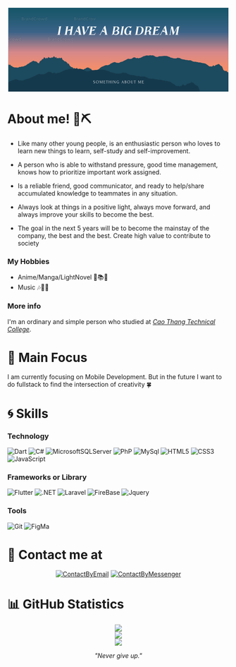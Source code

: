 <!-- https://docs.github.com/en/get-started/writing-on-github/getting-started-with-writing-and-formatting-on-github/basic-writing-and-formatting-syntax -->
<p align="center">
 <img src="./assets/banner.png" alt="My Banner"></a>
</p>

# About me! 👋⛏

- Like many other young people, is an enthusiastic person who loves to learn new things to learn, self-study and self-improvement.

- A person who is able to withstand pressure, good time management, knows how to prioritize important work assigned.

- Is a reliable friend, good communicator, and ready to help/share accumulated knowledge to teammates in any situation.

- Always look at things in a positive light, always move forward, and always improve your skills to become the best.

- The goal in the next 5 years will be to become the mainstay of the company, the best and the best. Create high value to contribute to society

### My Hobbies

- Anime/Manga/LightNovel 🚀📚📒
- Music 🎶🎵🎼

### More info

I'm an ordinary and simple person who studied at [_Cao Thang Technical College_](https://caothang.edu.vn/).

# 🎯 Main Focus

I am currently focusing on Mobile Development.
But in the future I want to do fullstack to find the intersection of creativity 🍀

# 🌀 Skills

### Technology

<!-- https://shields.io/ xem cac link o day
fast badge https://github.com/alexandresanlim/Badges4-README.md-Profile
-->
<!-- ### Languages -->
<!-- ![Java](https://img.shields.io/badge/java-%23ED8B00.svg?style=for-the-badge&logo=java&logoColor=white) -->

![Dart](https://img.shields.io/badge/Dart-0175C2?style=for-the-badge&logo=dart&logoColor=white)
![C#](https://img.shields.io/badge/C%23-239120?style=for-the-badge&logo=c-sharp&logoColor=white)
![MicrosoftSQLServer](https://img.shields.io/badge/Microsoft%20SQL%20Sever-CC2927?style=for-the-badge&logo=microsoft%20sql%20server&logoColor=white)
![PhP](https://img.shields.io/badge/PHP-777BB4?style=for-the-badge&logo=php&logoColor=white)
![MySql](https://img.shields.io/badge/MySQL-005C84?style=for-the-badge&logo=mysql&logoColor=white)
![HTML5](https://img.shields.io/badge/HTML5-E34F26?style=for-the-badge&logo=html5&logoColor=white)
![CSS3](https://img.shields.io/badge/CSS3-1572B6?style=for-the-badge&logo=css3&logoColor=white)
![JavaScript](https://img.shields.io/badge/JavaScript-323330?style=for-the-badge&logo=javascript&logoColor=F7DF1E)

### Frameworks or Library

![Flutter](https://img.shields.io/badge/Flutter-%2302569B?style=for-the-badge&logo=Flutter&logoColor=white)
![.NET](https://img.shields.io/badge/.NET-5C2D91?style=for-the-badge&logo=.net&logoColor=white)
![Laravel](https://img.shields.io/badge/Laravel-FF2D20?style=for-the-badge&logo=laravel&logoColor=white)
![FireBase](https://img.shields.io/badge/firebase-ffca28?style=for-the-badge&logo=firebase&logoColor=black)
![Jquery](https://img.shields.io/badge/jQuery-0769AD?style=for-the-badge&logo=jquery&logoColor=white)

### Tools

![Git](https://img.shields.io/badge/git-%23F05033.svg?style=for-the-badge&logo=git&logoColor=white)
![FigMa](https://img.shields.io/badge/Figma-F24E1E?style=for-the-badge&logo=figma&logoColor=white)

# 📨 Contact me at

<div style="display: flex; flex-direction: column; align-items: center;">
    <div style="display: flex; flex-direction: row;">
        <a href="mailto:phatdatfbi@gmail.com">
            <img src="https://www.svgrepo.com/show/349379/gmail-old.svg" alt="ContactByEmail" height="32" width="32">
        </a> 
        <span style="width: 5px"></span>
        <a href="https://www.m.me/wwww3q">
            <img src="https://www.svgrepo.com/show/349451/messenger.svg" alt="ContactByMessenger" height="32" width="32">
        </a>
    </div>    
</div>

# 📊 GitHub Statistics

<div style="display: flex; flex-direction: column; align-items: center;">
    <img src="https://github-readme-stats.vercel.app/api?username=wwwwww3q&show_icons=true&theme=dark#gh-dark-mode-only" />
    <img src="https://github-readme-stats.vercel.app/api/top-langs/?username=wwwwww3q&layout=compact" />
    <img src="https://komarev.com/ghpvc/?username=wwwwww3q&style=flat&color=green" />
</div>

<p align="center">
    <i>"Never give up."</i>
</p>
